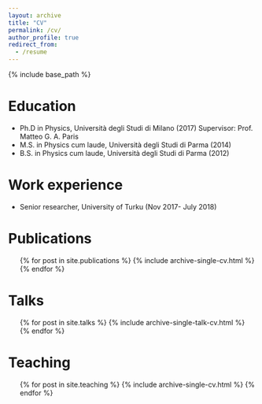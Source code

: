 ```yaml
---
layout: archive
title: "CV"
permalink: /cv/
author_profile: true
redirect_from:
  - /resume
---
```


{% include base_path %}

Education
======
* Ph.D in Physics, Università degli Studi di Milano (2017) 
  Supervisor: Prof. Matteo G. A. Paris
* M.S. in Physics cum laude, Università degli Studi di Parma (2014)
* B.S. in Physics cum laude, Università degli Studi di Parma (2012)

Work experience
======
* Senior researcher, University of Turku (Nov 2017- July 2018)

Publications
======
  <ul>{% for post in site.publications %}
    {% include archive-single-cv.html %}
  {% endfor %}</ul>
  
Talks
======
  <ul>{% for post in site.talks %}
    {% include archive-single-talk-cv.html %}
  {% endfor %}</ul>
  
Teaching
======
  <ul>{% for post in site.teaching %}
    {% include archive-single-cv.html %}
  {% endfor %}</ul>
   